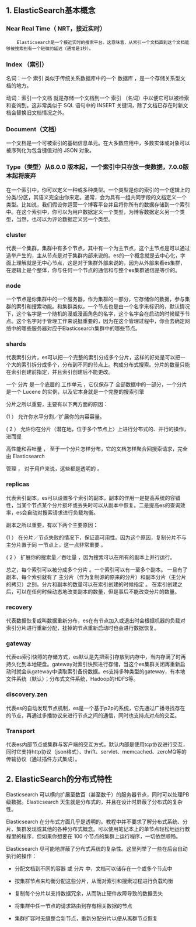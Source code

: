 ## 1. ElasticSearch基本概念

### Near Real Time（ NRT，接近实时）

```
    Elasticsearch是一个接近实时的搜索平台。这意味着，从索引一个文档直到这个文档能够被搜索到有一个轻微的延迟（通常是1秒）。 
```

### Index （索引）

名词：一个 索引 类似于传统关系数据库中的一个 数据库 ，是一个存储关系型文档的地方。

动词：索引一个文档 就是存储一个文档到一个 索引 （名词）中以便它可以被检索和查询到。这非常类似于 SQL 语句中的 INSERT 关键词，除了文档已存在时新文档会替换旧文档情况之外。

### Document（文档）

一个文档是一个可被索引的基础信息单元。在大多数应用中，多数实体或对象可以被序列化为包含键值对的 JSON 对象。

### Type（类型）从6.0.0 版本起，一个索引中只存放一类数据，7.0.0版本起将废弃

在一个索引中，你可以定义一种或多种类型。一个类型是你的索引的一个逻辑上的分类/分区，其语义完全由你来定。通常，会为具有一组共同字段的文档定义一个类型。比如说，我们假设你运营一个博客平台并且将你所有的数据存储到一个索引中。在这个索引中，你可以为用户数据定义一个类型，为博客数据定义另一个类型，当然，也可以为评论数据定义另一个类型。

### cluster

代表一个集群，集群中有多个节点，其中有一个为主节点，这个主节点是可以通过选举产生的，主从节点是对于集群内部来说的。es的一个概念就是去中心化，字面上理解就是无中心节点，这是对于集群外部来说的，因为从外部来看es集群，在逻辑上是个整体，你与任何一个节点的通信和与整个es集群通信是等价的。

### node

一个节点是你集群中的一个服务器，作为集群的一部分，它存储你的数据，参与集群的索引和搜索功能。和集群类似，一个节点也是由一个名字来标识的，默认情况下，这个名字是一个随机的漫威漫画角色的名字，这个名字会在启动的时候赋予节点。这个名字对于管理工作来说挺重要的，因为在这个管理过程中，你会去确定网络中的哪些服务器对应于Elasticsearch集群中的哪些节点。

### shards

代表索引分片，es可以把一个完整的索引分成多个分片，这样的好处是可以把一个大的索引拆分成多个，分布到不同的节点上。构成分布式搜索。分片的数量只能在索引创建前指定，并且索引创建后不能更改。

一个 分片 是一个底层的 工作单元 ，它仅保存了 全部数据中的一部分，一个分片是一个 Lucene 的实例，以及它本身就是一个完整的搜索引擎

分片之所以重要，主要有以下两方面的原因：

\(1 ） 允许你水平分割／扩展你的内容容量。

\( 2 ） 允许你在分片（潜在地，位于多个节点上〉上进行分布式的、并行的操作，进而提

高性能和吞吐量 ， 至于一个分片怎样分布，它的文档怎样聚合回搜索请求，完全由 Elasticsearch

管理 ， 对于用户来说，这些都是透明的 。

### replicas

代表索引副本，es可以设置多个索引的副本，副本的作用一是提高系统的容错性，当某个节点某个分片损坏或丢失时可以从副本中恢复。二是提高es的查询效率，es会自动对搜索请求进行负载均衡。

副本之所以重要，有以下两个主要原因：

\(1 ） 在分片／节点失败的情况下，保证高可用性。因为这个原因，复制分片不与主分片置于同 一节点上，这一点非常重要 。

\( 2 ） 扩展你的搜索量／吞吐量 ，因为搜索可以在所有的副本上并行运行。

总之，每个索引可以被分成多个分片 。一个索引可以有一至多个副本。 一旦有了副本，每个索引就有了 主分片（作为复制源的原来的分片）和副本分片（主分片的拷贝）之别。分片和副本的数量可以在索引创建的时候指定 。 在索引创建之后，可以在任何时候动态地改变副本的数量，但是事后不能改变分片的数量。

### recovery

代表数据恢复或叫数据重新分布，es在有节点加入或退出时会根据机器的负载对索引分片进行重新分配，挂掉的节点重新启动时也会进行数据恢复。

### gateway

代表es索引快照的存储方式，es默认是先把索引存放到内存中，当内存满了时再持久化到本地硬盘。gateway对索引快照进行存储，当这个es集群关闭再重新启动时就会从gateway中读取索引备份数据。es支持多种类型的gateway，有本地文件系统（默认）；分布式文件系统，Hadoop的HDFS等。

### discovery.zen

代表es的自动发现节点机制，es是一个基于p2p的系统，它先通过广播寻找存在的节点，再通过多播协议来进行节点之间的通信，同时也支持点对点的交互。

### Transport

代表es内部节点或集群与客户端的交互方式，默认内部是使用tcp协议进行交互，同时它支持http协议（json格式）、thrift、servlet、memcached、zeroMQ等的传输协议（通过插件方式集成）。



## 2. ElasticSearch的分布式特性

Elasticsearch 可以横向扩展至数百（甚至数千）的服务器节点，同时可以处理PB级数据。Elasticsearch 天生就是分布式的，并且在设计时屏蔽了分布式的复杂性。



Elasticsearch 在分布式方面几乎是透明的。教程中并不要求了解分布式系统、分片、集群发现或其他的各种分布式概念。可以使用笔记本上的单节点轻松地运行教程里的程序，但如果你想要在 100 个节点的集群上运行程序，一切依然顺畅。

Elasticsearch 尽可能地屏蔽了分布式系统的复杂性。这里列举了一些在后台自动执行的操作：

* 分配文档到不同的容器 或 分片 中，文档可以储存在一个或多个节点中

* 按集群节点来均衡分配这些分片，从而对索引和搜索过程进行负载均衡

* 复制每个分片以支持数据冗余，从而防止硬件故障导致的数据丢失

* 将集群中任一节点的请求路由到存有相关数据的节点

* 集群扩容时无缝整合新节点，重新分配分片以便从离群节点恢复



